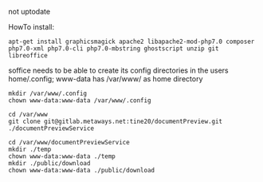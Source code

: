 not uptodate

HowTo install:

    apt-get install graphicsmagick apache2 libapache2-mod-php7.0 composer php7.0-xml php7.0-cli php7.0-mbstring ghostscript unzip git libreoffice 

soffice needs to be able to create its config directories in the users home/.config; www-data has /var/www/ as home directory

    mkdir /var/www/.config
    chown www-data:www-data /var/www/.config

    cd /var/www
    git clone git@gitlab.metaways.net:tine20/documentPreview.git ./documentPreviewService

    cd /var/www/documentPreviewService
    mkdir ./temp
    chown www-data:www-data ./temp
    mkdir ./public/download
    chown www-data:www-data ./public/download